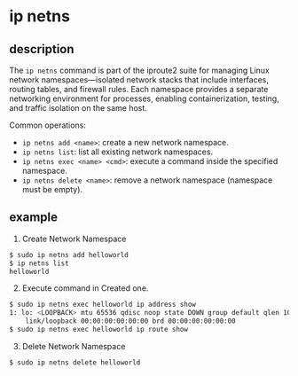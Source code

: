 # ip netns

## description

The `ip netns` command is part of the iproute2 suite for managing Linux network namespaces—isolated network stacks that include interfaces, routing tables, and firewall rules. Each namespace provides a separate networking environment for processes, enabling containerization, testing, and traffic isolation on the same host.

Common operations:
- `ip netns add <name>`: create a new network namespace.
- `ip netns list`: list all existing network namespaces.
- `ip netns exec <name> <cmd>`: execute a command inside the specified namespace.
- `ip netns delete <name>`: remove a network namespace (namespace must be empty).

## example
1. Create Network Namespace
```bash
$ sudo ip netns add helloworld
$ ip netns list
helloworld
```

2. Execute command in Created one.
```bash
$ sudo ip netns exec helloworld ip address show
1: lo: <LOOPBACK> mtu 65536 qdisc noop state DOWN group default qlen 1000
    link/loopback 00:00:00:00:00:00 brd 00:00:00:00:00:00
$ sudo ip netns exec helloworld ip route show
```

3. Delete Network Namespace
```bash
$ sudo ip netns delete helloworld
```

